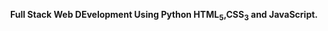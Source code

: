 <b> <center>Full Stack Web DEvelopment Using Python HTML<sub>5</sub>,CSS<sub>3</sub> and JavaScript.</center> </b>
